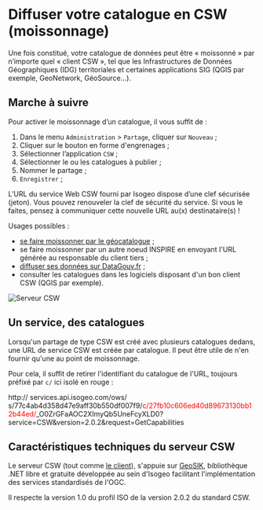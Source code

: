 # Diffuser votre catalogue en CSW (moissonnage)

Une fois constitué, votre catalogue de données peut être « moissonné » par n’importe quel « client CSW », tel que les Infrastructures de Données Géographiques (IDG) territoriales et certaines applications SIG (QGIS par exemple, GeoNetwork, GéoSource...).

## Marche à suivre

Pour activer le moissonnage d’un catalogue, il vous suffit de :

1.	Dans le menu `Administration`  > `Partage`, cliquer sur `Nouveau` ;
2.	Cliquer sur le bouton en forme d'engrenages ;
3.	Sélectionner l’application `CSW` ;
4.	Sélectionner le ou les catalogues à publier ;
5.	Nommer le partage ;
6.	`Enregistrer` ;

L’URL du service Web CSW fourni par Isogeo dispose d’une clef sécurisée (jeton). Vous pouvez renouveler la clef de sécurité du service. Si vous le faites, pensez à communiquer cette nouvelle URL au(x) destinataire(s) !

Usages possibles :

* [se faire moissonner par le géocatalogue](../../pendices/harvest_geocatalogue_fr.html) ;
* se faire moissonner par un autre noeud INSPIRE en envoyant l'URL générée au responsable du client tiers ;
* [diffuser ses données sur DataGouv.fr](../../appendices/bridge_csw2datagouvfr.html) ;
* consulter les catalogues dans les logiciels disposant d'un bon client CSW (QGIS par exemple).

![Serveur CSW](/images/adm_shares_CSW_edit.png "Diffuser les catalogues via le protocole CSW")

## Un service, des catalogues

Lorsqu'un partage de type CSW est créé avec plusieurs catalogues dedans, une URL de service CSW est créée par catalogue. Il peut être utile de n'en fournir qu'une au point de moissonnage.

Pour cela, il suffit de retirer l'identifiant du catalogue de l'URL, toujours préfixé par `c/` ici isolé en rouge :

http:// services.api.isogeo.com/ows/ s/77c4ab4d358d47e9aff30b550df007f9/<span style="color:#FF0000">c/27fb10c606ed40d89673130bb12b44ed/</span>_O0ZrGFaAOC2XImyQb5UneFcyXLD0?service=CSW&version=2.0.2&request=GetCapabilities

## Caractéristiques techniques du serveur CSW

Le serveur CSW (tout comme [le client](../csw_client/csw_harvest.html)), s'appuie sur [GeoSIK](http://geosik.codeplex.com/), bibliothèque .NET libre et gratuite développée au sein d'Isogeo facilitant l'implémentation des services standardisés de l'OGC.

Il respecte la version 1.0 du profil ISO de la version 2.0.2 du standard CSW.

